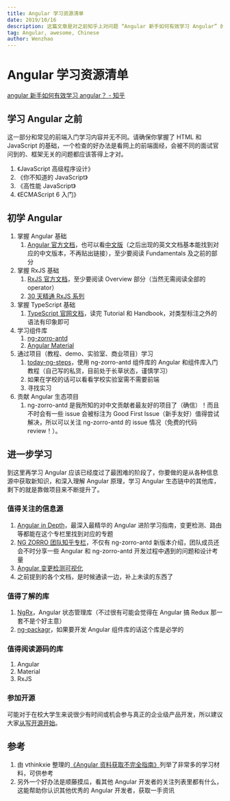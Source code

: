 ```yaml
---
title: Angular 学习资源清单
date: 2019/10/16
description: 这篇文章是对之前知乎上对问题 “Angular 新手如何有效学习 Angular” 的回答的扩充。按照学习的先后顺序、学习的难易程度列出了在学习 Angular 的过程中可能会需要的材料。
tag: Angular, awesome, Chinese
author: Wenzhao
---
```


# Angular 学习资源清单

[angular 新手如何有效学习 angular？ - 知乎](https://www.zhihu.com/question/34083190/answer/685703207)

## 学习 Angular 之前

这一部分和常见的前端入门学习内容并无不同。请确保你掌握了 HTML 和 JavaScript 的基础，一个检查的好办法是看网上的前端面经，会被不同的面试官问到的、框架无关的问题都应该答得上才对。

1. 《JavaScript 高级程序设计》
2. 《你不知道的 JavaScript》
3. 《高性能 JavaScript》
4. 《ECMAScript 6 入门》

## 初学 Angular

1. 掌握 Angular 基础
   1. [Angular 官方文档](https://angular.io/)，也可以看[中文版](https://angular.cn)（之后出现的英文文档基本能找到对应的中文版本，不再贴出链接），至少要阅读 Fundamentals 及之前的部分
2. 掌握 RxJS 基础
   1. [RxJS 官方文档](https://rxjs-dev.firebaseapp.com/)，至少要阅读 Overview 部分（当然无需阅读全部的 operator）
   2. [30 天精通 RxJS 系列](https://ithelp.ithome.com.tw/users/20103367/ironman/1199)
3. 掌握 TypeScript 基础
   1. [TypeScript 官网文档](https://www.typescriptlang.org/)，读完 Tutorial 和 Handbook，对类型标注之外的语法有印象即可
4. 学习组件库
   1. [ng-zorro-antd](https://github.com/NG-ZORRO/ng-zorro-antd)
   2. [Angular Material](https://github.com/angular/components)
5. 通过项目（教程、demo、实验室、商业项目）学习
   1. [today-ng-steps](https://github.com/NG-ZORRO/today-ng-steps)，使用 ng-zorro-antd 组件库的 Angular 和组件库入门教程（自己写的私货，目前处于长草状态，谨慎学习）
   2. 如果在学校的话可以看看学校实验室需不需要前端
   3. 寻找实习
6. 贡献 Angular 生态项目
   1. ng-zorro-antd 是我所知的对中文贡献者最友好的项目了（确信）！而且不时会有一些 issue 会被标注为 Good First Issue（新手友好）值得尝试解决，所以可以关注 ng-zorro-antd 的 issue 情况（免费的代码 review！）。

## 进一步学习

到这里再学习 Angular 应该已经度过了最困难的阶段了，你要做的是从各种信息源中获取新知识，和深入理解 Angular 原理，学习 Angular 生态链中的其他库，剩下的就是靠做项目来不断提升了。

### 值得关注的信息源

1. [Angular in Depth](https://link.zhihu.com/?target=https%3A//blog.angularindepth.com/)，最深入最精华的 Angular 进阶学习指南，变更检测、路由等都能在这个专栏里找到对应的专题
2. [NG ZORRO 团队知乎专栏](https://zhuanlan.zhihu.com/100000)，不仅有 ng-zorro-antd 新版本介绍，团队成员还会不时分享一些 Angular 和 ng-zorro-antd 开发过程中遇到的问题和设计考量
3. [Angular 变更检测可视化](https://danielwiehl.github.io/edu-angular-change-detection/)
4. 之前提到的各个文档，是时候通读一边，补上未读的东西了

### 值得了解的库

1. [NgRx](https://ngrx.io/)，Angular 状态管理库（不过很有可能会觉得在 Angular 搞 Redux 那一套不是个好主意）
2. [ng-packagr](https://github.com/ng-packagr/ng-packagr)，如果要开发 Angular 组件库的话这个库是必学的

### 值得阅读源码的库

1. Angular
2. Material
3. RxJS

### 参加开源

可能对于在校大学生来说很少有时间或机会参与真正的企业级产品开发，所以建议大家[从写开源开始](https://github.com/wzhudev/blog/issues/12)。

## 参考

1. 由 vthinkxie 整理的[《Angular 资料获取不完全指南》](https://zhuanlan.zhihu.com/p/36385830)列举了非常多的学习材料，可供参考
2. 另外一个好办法是顺藤摸瓜，看其他 Angular 开发者的关注列表里都有什么，这能帮助你认识其他优秀的 Angular 开发者，获取一手资讯
